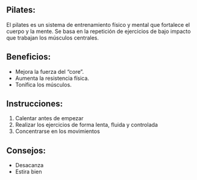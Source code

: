 ## Pilates:
El pilates es un sistema de entrenamiento físico y mental que fortalece el cuerpo y la mente. Se basa en la repetición de ejercicios de bajo impacto que trabajan los músculos centrales.
## Beneficios:

-   Mejora la fuerza del “core”.
-   Aumenta la resistencia física.
-   Tonifica los músculos.
##  Instrucciones:
1. Calentar antes de empezar
2. Realizar los ejercicios de forma lenta, fluida y controlada
3. Concentrarse en los movimientos
## Consejos:
- Desacanza
- Estira bien

